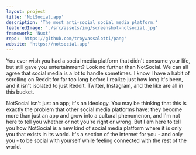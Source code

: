 ```yaml
---
layout: project
title: 'NotSocial.app'
description: 'The most anti-social social media platform.'
featuredImage: './src/assets/img/screenshot-notsocial.jpg'
framework: 'Nuxt'
repo: 'https://github.com/troyvassalotti/pang'
website: 'https://notsocial.app'
---
```

You ever wish you had a social media platform that didn't consume your life, but still gave you entertainment? Look no further than NotSocial. We can all agree that social media is a lot to handle sometimes. I know I have a habit of scrolling on Reddit for far too long before I realize just how long it's been, and it isn't isolated to just Reddit. Twitter, Instagram, and the like are all in this bucket.

NotSocial isn't just an app; it's an ideology. You may be thinking that this is exactly the problem that other social media platforms have: they become more than just an app and grow into a cultural phenomenon, and I'm not here to tell you whether or not you're right or wrong. But I am here to tell you how NotSocial is a new kind of social media platform where it is only you that exists in its world. It's a section of the internet for you - and only you - to be social with yourself while feeling connected with the rest of the world.